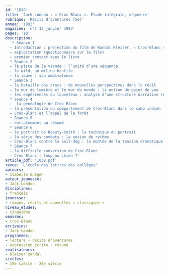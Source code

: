 ```yaml
---
id: '1038'
title: 'Jack London : « Croc-Blanc ». Étude intégrale, séquence'
rubrique: 'Récits d’aventures [5e]'
annee: '1992'
magazine: 'n°7 15 janvier 1993'
pages: '18'
description: 
  '* Séance 1 
  – Introduction : projection du film de Randal Kleiser, « Croc-Blanc » 
  – exploitation (questionnaire sur le film) 
  – premier contact avec le livre
  * Séance 2
  – la piste de la viande : l’unité d’une séquence
  – le wild, un milieu hostile
  – la louve : son ambivalence
  * Séance 3
  – la bataille des crocs : de nouvelles perspectives dans le récit
  – le mur de lumière et le mur du monde : la notion de point de vue 
  – les expériences du louveteau : analyse d’une structure narrative récurrente
  * Séance 4
  –  la généalogie de Croc-Blanc
  – la présentation du comportement de Croc-Blanc dans le camp indien
  – Croc-Blanc et l’appel de la forêt
  * Séance 5
  – entraînement au résumé
  * Séance 6
  – le portrait de Beauty-Smith : la technique du portrait
  – la série des combats : la notion de rythme 
  – Croc-Blanc contre le bull-dog : la montée de la tension dramatique
  * Séance 7
  – la difficile conversion de Croc-Blanc
  – Croc-Blanc : loup ou chien ?'
article_pdf: '1038.pdf'
revue: 'L’école des lettres des collèges'
auteurs:
- Isabelle Guégen
auteur_jeunesse:
- Jack London
disciplines:
- français
jeunesse:
- romans, récits et nouvelles « classiques »
niveau_etudes:
- cinquième
oeuvres:
- Croc-Blanc
ecrivains:
- Jack London
programmes:
- lecture - récits d’aventures
- expression écrite - résumé
realisateurs:
- Kleiser Randal
siecles:
- 19e siècle - 20e siècle
---
```

